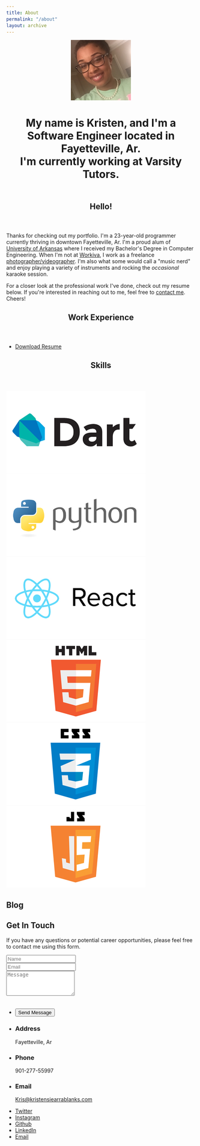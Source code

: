 ```yaml
---
title: About
permalink: "/about"
layout: archive
---
```


<html lang="en">
<link rel="stylesheet" href="/css/about.css"/>
	<body id="top">
		<!-- Header -->
		<header id="header">
			<div class="inner">
				<a href="/images/bio-photo.jpg" class="image avatar"><img src="/images/bio-photo.jpg"></a>
				<h1><strong>My name is Kristen</strong>, and I'm a<br />
					Software Engineer located in Fayetteville, Ar. <br />
					I'm currently working at <a >Varsity Tutors</a>.
				</h1>
			</div>
		</header>
		<!-- Main -->
		<div id="main">
			<section id="one">
				<header class="major">
					<h2>Hello!</h2>
				</header>
				<p>Thanks for checking out my portfolio. I'm a 23-year-old programmer currently thriving in downtown
					Fayetteville, Ar. I'm a proud alum of <a href="">University of Arkansas</a> where I 
					received my Bachelor's Degree in Computer Engineering. When I'm not at <a href="">Workiva</a>, I work as
					a freelance <a id="freelance" href="freelance.html">photographer/videographer</a>. I'm also what some would call
					a "music nerd" and enjoy playing a variety of instruments and rocking the <i>occasional</i> karaoke session.
				</p>
				<p>For a closer look at the professional work I've done, check out my resume below. If you're interested in reaching out to me, feel free to <a href="mailto:Kris@kristensiearrablanks.com">contact me</a>. Cheers!</p>
			</section>
			<section id="two">
				<header class="major">
					<h2>Work Experience</h2>
				</header>
				</ul>
				<ul class="actions">
					<li><a id="download" href="" class="button icon fa-download">Download Resume</a></li>
				</ul>
			</section>
			<section id="three">
				<header class="major">
					<h2>Skills</h2>
				</header>
				<div class="box alt">
					<div class="row 50% uniform">
						<div class="4u"><a href="https://www.dartlang.org/"><span class="image fit"><img src="images/thumbs/dart.jpg" alt="Dart"></span></a></div>
						<div class="4u"><a href="https://www.python.org/"><span class="image fit"><img src="images/thumbs/python.jpg" alt="Python"></span></a></div>
						<div class="4u$"><a href="https://facebook.github.io/react/"><span class="image fit"><img src="images/thumbs/react.jpg" alt="React"></span></a></div>
						<div class="4u"><a href="https://www.w3schools.com/html/"><span class="image fit"><img src="images/thumbs/html.jpg" alt="HTML"></span></a></div>
						<div class="4u"><a href="https://developer.mozilla.org/en-US/docs/Web/CSS/CSS3"><span class="image fit"><img src="images/thumbs/css.jpg" alt="CSS"></span></a></div>
						<div class="4u$"><a href="https://www.javascript.com/"><span class="image fit"><img src="images/thumbs/js.jpg" alt="Javascript"></span></a></div>
					</div>
				</div>
			</section>
			<section id="four">
				<a id="blog"><h2>Blog</h2></a>
			</section>
			<section id="five">
				<h2>Get In Touch</h2>
				<p>If you have any questions or potential career opportunities, please feel free to contact me using this form.</p>
				<div class="row">
					<div class="8u 12u$(small)">
						<div class="row uniform 50%">
							<div class="6u 12u$(xsmall)"><input type="text" name="name" id="name" placeholder="Name" /></div>
							<div class="6u$ 12u$(xsmall)"><input type="email" name="email" id="email" placeholder="Email" /></div>
							<div class="12u$"><textarea name="message" id="message" placeholder="Message" rows="4"></textarea></div>
						</div>
						<br>
						<ul class="actions">
							<li><input type="submit" value="Send Message" onclick="sendEmail()" /></li>
						</ul>
					</div>
					<div class="4u$ 12u$(small)">
						<ul class="labeled-icons">
							<li>
								<h3 class="icon fa-home"><span class="label">Address</span></h3>
								Fayetteville, Ar
							</li>
							<li>
								<h3 class="icon fa-mobile"><span class="label">Phone</span></h3>
								901-277-55997
							</li>
							<li>
								<h3 class="icon fa-envelope-o"><span class="label">Email</span></h3>
								<a href="mailto:Kris@kristensiearrablanks.com">Kris@kristensiearrablanks.com</a>
							</li>
						</ul>
					</div>
				</div>
			</section>
		</div>
		<!-- Footer -->
		<footer id="footer">
			<div class="inner">
				<ul class="icons">
					<li><a id='twitter' href="https://twitter.com/KryptoPicasso" class="icon fa-twitter"><span class="label">Twitter</span></a></li>
					<li><a id='instagram' href="https://www.instagram.com/" class="icon fa-instagram"><span class="label">Instagram</span></a></li>
					<li><a id='github' href="https://github.com/kris777347" class="icon fa-github"><span class="label">Github</span></a></li>
					<li><a id='linkedin' href="https://www.linkedin.com/in" class="icon fa-linkedin"><span class="label">LinkedIn</span></a></li>
					<li><a href="mailto:Kris@kristensiearrablanks.com" class="icon fa-envelope-o"><span class="label">Email</span></a></li>
				</ul>
			</div>
		</footer>
		</body>
		<!-- Scripts -->
		<script>
			function sendEmail() {
				var link = "mailto:Kris@kristensiearrablanks.com"
						 + "?subject=Your Portfolio"
						 + "&body=" + escape(document.getElementById('message').value);
				window.location.href = link;
			}
  document.getElementById('download').addEventListener('click', function() {
				ga('send', 'event', 'Portfolio', 'Click', 'Download Resume');
			});
			document.getElementById('freelance').addEventListener('click', function() {
				ga('send', 'event', 'Portfolio', 'Click', 'Freelance Photography / Videography');
			});
		</script>
		<script src="/js/vendor/jquery.min.js"></script>
		<script src="/js/plugins/jquery.poptrox.min.js"></script>
		<script src="/js/plugins/skel.min.js"></script>
		<script src="/js/plugins/util.js"></script>
		<script src="assets/js/analytics.js"></script>
		<!--[if lte IE 8]><script src="assets/js/ie/respond.min.js"></script><![endif]-->
		<script src="/js/plugins/about.js"></script>
</html>